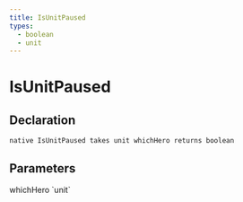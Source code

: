 ```yaml
---
title: IsUnitPaused
types:
  - boolean
  - unit
---
```


# IsUnitPaused

## Declaration

```
native IsUnitPaused takes unit whichHero returns boolean
```

## Parameters
<dl>
  <dt>whichHero `unit`</dt>
  <dd></dd>
</dl>